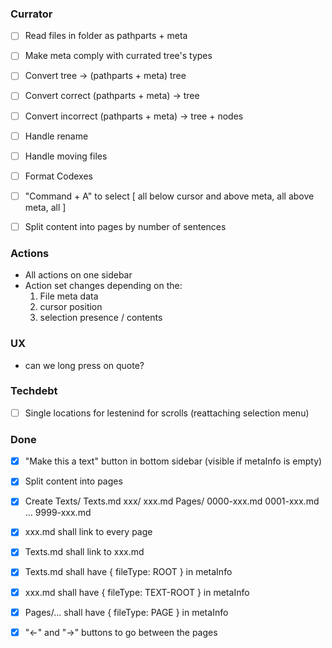### Currator
- [ ] Read files in folder as pathparts + meta
- [ ] Make meta comply with currated tree's types
- [ ] Convert tree -> (pathparts + meta) tree
- [ ] Convert correct (pathparts + meta) -> tree
- [ ] Convert incorrect (pathparts + meta) -> tree + nodes
- [ ] Handle rename
- [ ] Handle moving files
- [ ] Format Codexes
- [ ] "Command + A" to select [
        all below cursor and above meta, 
        all above meta,
        all
    ]
- [ ] Split content into pages by number of sentences 



### Actions
- All actions on one sidebar
- Action set changes depending on the:
    1) File meta data
    2) cursor position
    3) selection presence / contents 

### UX
- can we long press on quote?


### Techdebt
- [ ] Single locations for lestenind for scrolls (reattaching selection menu)


### Done
- [x] "Make this a text" button in bottom sidebar (visible if metaInfo is empty)
- [x] Split content into pages
- [x] Create 
    Texts/
        Texts.md
        xxx/
            xxx.md
            Pages/
                0000-xxx.md
                0001-xxx.md
                ...
                9999-xxx.md
- [x] xxx.md shall link to every page
- [x] Texts.md shall link to xxx.md
- [x] Texts.md shall have { fileType: ROOT } in metaInfo
- [x] xxx.md shall have { fileType: TEXT-ROOT } in metaInfo
- [x] Pages/... shall have { fileType: PAGE } in metaInfo
- [x] "←" and "→" buttons to go between the pages

